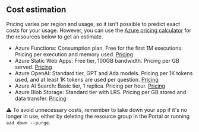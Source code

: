 ## Cost estimation

Pricing varies per region and usage, so it isn't possible to predict exact costs for your usage.
However, you can use the [Azure pricing calculator](https://azure.com/e/a5769032546440dc98285eaba6bd5423) for the resources below to get an estimate.

- Azure Functions: Consumption plan, Free for the first 1M executions. Pricing per execution and memory used. [Pricing](https://azure.microsoft.com/pricing/details/functions/)
- Azure Static Web Apps: Free tier, 100GB bandwidth. Pricing per GB served. [Pricing](https://azure.microsoft.com/pricing/details/app-service/static/)
- Azure OpenAI: Standard tier, GPT and Ada models. Pricing per 1K tokens used, and at least 1K tokens are used per question. [Pricing](https://azure.microsoft.com/pricing/details/cognitive-services/openai-service/)
- Azure AI Search: Basic tier, 1 replica. Pricing per hour. [Pricing](https://azure.microsoft.com/pricing/details/search/)
- Azure Blob Storage: Standard tier with LRS. Pricing per GB stored and data transfer. [Pricing](https://azure.microsoft.com/pricing/details/storage/blobs/)

⚠️ To avoid unnecessary costs, remember to take down your app if it's no longer in use,
either by deleting the resource group in the Portal or running `azd down --purge`.
